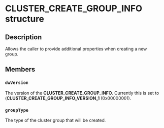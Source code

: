 # CLUSTER_CREATE_GROUP_INFO structure

## Description

Allows the caller to provide additional properties when creating a new group.

## Members

### `dwVersion`

The version of the **CLUSTER_CREATE_GROUP_INFO**. Currently this is set to (**CLUSTER_CREATE_GROUP_INFO_VERSION_1** (0x00000001).

### `groupType`

The type of the cluster group that will be created.